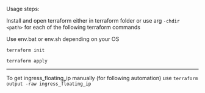 Usage steps:

Install and open terraform either in terraform folder or use arg `-chdir <path>` for each of the following terraform commands

Use env.bat or env.sh depending on your OS

`terraform init`

`terraform apply`


---
To get ingress_floating_ip manually (for following automation) use 
`terraform output -raw ingress_floating_ip`
